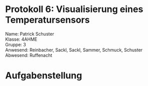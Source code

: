 # Protokoll 6: Visualisierung eines Temperatursensors
Name: Patrick Schuster  
Klasse: 4AHME  
Gruppe: 3    
Anwesend: Reinbacher, Sackl, Sackl, Sammer, Schmuck, Schuster  
Abwesend: Ruffenacht

# Aufgabenstellung
